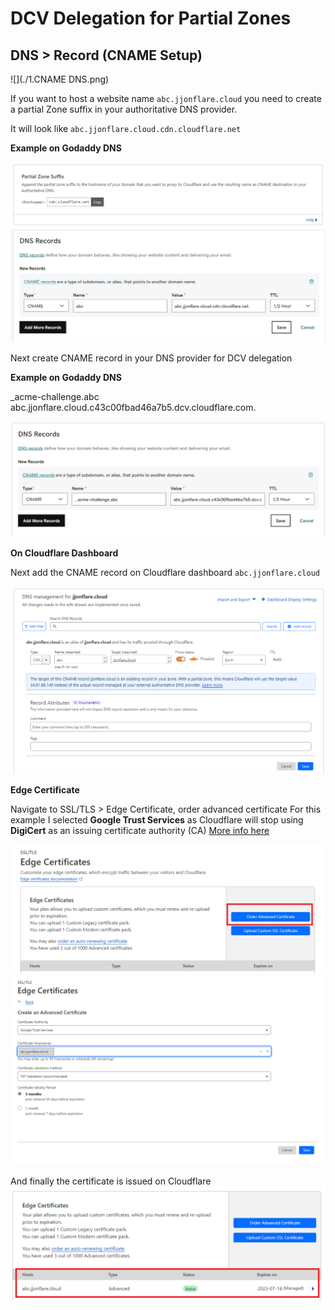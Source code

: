 # DCV Delegation for Partial Zones

## DNS > Record (CNAME Setup)

![](./1.CNAME DNS.png)


If you want to host a website name ```abc.jjonflare.cloud``` you need to create a partial Zone suffix in your authoritative DNS provider.

It will look like ```abc.jjonflare.cloud.cdn.cloudflare.net```

**Example on Godaddy DNS**

![](./2.partialdns.png)
![](./3.GodaddyDNS.png)


Next create CNAME record in your DNS provider for DCV delegation



**Example on Godaddy DNS**

_acme-challenge.abc abc.jjonflare.cloud.c43c00fbad46a7b5.dcv.cloudflare.com.

![](./4.DCV.png)

**On Cloudflare Dashboard**

Next add the CNAME record on Cloudflare dashboard ```abc.jjonflare.cloud```

![](./5.CloudflareDNS.png)

**Edge Certificate**

Navigate to SSL/TLS > Edge Certificate, order advanced certificate
For this example I selected **Google Trust Services** as Cloudflare will stop using **DigiCert** as an issuing certificate authority (CA) [More info here](https://developers.cloudflare.com/ssl/reference/migration-guides/digicert-update/advanced-certificates/)


![](./6.OrderAdvcert.png)
![](./7.googletrust.png)

And finally the certificate is issued on Cloudflare
![](./8.Certissued.png)
